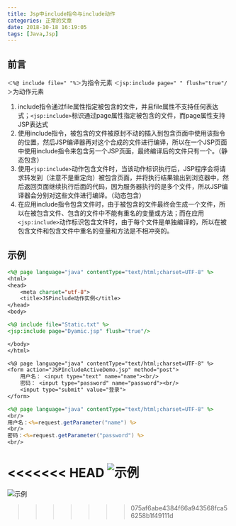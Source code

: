 ```yaml
---
title: Jsp中include指令与include动作
categories: 正常的文章
date: 2018-10-18 16:19:05
tags: [Java,Jsp]
---
```


## 前言
`＜%@ include file=" "%＞`为指令元素
`＜jsp:include page=" " flush="true"/＞`为动作元素

1. include指令通过file属性指定被包含的文件，并且file属性不支持任何表达式；`<jsp:include>`标识通过page属性指定被包含的文件，而page属性支持JSP表达式
2. 使用include指令，被包含的文件被原封不动的插入到包含页面中使用该指令的位置，然后JSP编译器再对这个合成的文件进行编译，所以在一个JSP页面中使用include指令来包含另一个JSP页面，最终编译后的文件只有一个。（静态包含）
3. 使用`<jsp:include>`动作包含文件时，当该动作标识执行后，JSP程序会将请求转发到（注意不是重定向）被包含页面，并将执行结果输出到浏览器中，然后返回页面继续执行后面的代码，因为服务器执行的是多个文件，所以JSP编译器会分别对这些文件进行编译。（动态包含）
4. 在应用include指令包含文件时，由于被包含的文件最终会生成一个文件，所以在被包含文件、包含的文件中不能有重名的变量或方法；而在应用`<jsp:include>`动作标识包含文件时，由于每个文件是单独编译的，所以在被包含文件和包含文件中重名的变量和方法是不相冲突的。

## 示例
```jsp
<%@ page language="java" contentType="text/html;charset=UTF-8" %>
<html>
<head>
    <meta charset="utf-8">
    <title>JSPinclude动作实例</title>
</head>
<body>

<%@ include file="Static.txt" %>
<jsp:include page="Dyamic.jsp" flush="true"/>

</body>
</html>
```

```txt Static.txt
<%@ page language="java" contentType="text/html;charset=UTF-8" %>
<form action="JSPIncludeActiveDemo.jsp" method="post">
    用户名： <input type="text" name="name"><br/>
    密码： <input type="password" name="password"><br/>
    <input type="submit" value="登录">
</form>
```

```jsp Dyamic.jsp
<%@ page language="java" contentType="text/html;charset=UTF-8" %>
<br/>
用户名：<%=request.getParameter("name") %>
<br/>
密码：<%=request.getParameter("password") %>
<br/>
```

<<<<<<< HEAD
![示例](http://lolico.test.upcdn.net/images/qh4y.png)
=======
![示例](https://i.loli.net/2020/03/09/qSCI7lT9usjfpA6.png)
>>>>>>> 075af6abe4384f66a943568fca56258b1f49111d
